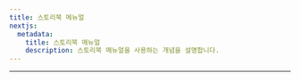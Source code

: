 ```yaml
---
title: 스토리북 메뉴얼
nextjs:
  metadata:
    title: 스토리북 메뉴얼
    description: 스토리북 메뉴얼을 사용하는 개념을 설명합니다.
---
```


<!-- - 아키텍쳐 설계 원칙을 준수해서 프론트 설계 방식을 기술합니다.
  next app 라우팅 방식을 예로 들어 설명합니다. -->

---

<!-- ## 1. 프론트 설계 원칙

### 1-1. Project SetUp

- 정의 : 한 클래스는 하나의 책임만 가져야 하며, 이를 변경하는 이유는 오직 하나여야 합니다. 즉, 하나의 클래스나 모듈은 하나의 기능만 담당해야 합니다.
- 이점 : 유지보수가 쉬워지고, 코드의 변경이 한 부분에만 영향을 미치도록 제한됩니다.

```js
// 나쁜 예: 하나의 클래스가 여러 책임을 가짐
class User {
  constructor(name, email) {
    this.name = name
    this.email = email
  }

  getUserInfo() {
    return `Name: ${this.name}, Email: ${this.email}`
  }

  saveToDatabase() {
    console.log('Saving user to database...')
  }
}
```

### 1-2. Folder Structure

- 정의 : 한 클래스는 하나의 책임만 가져야 하며, 이를 변경하는 이유는 오직 하나여야 합니다. 즉, 하나의 클래스나 모듈은 하나의 기능만 담당해야 합니다.
- 이점 : 유지보수가 쉬워지고, 코드의 변경이 한 부분에만 영향을 미치도록 제한됩니다.

```js
// 나쁜 예: 하나의 클래스가 여러 책임을 가짐
class User {
  constructor(name, email) {
    this.name = name
    this.email = email
  }

  getUserInfo() {
    return `Name: ${this.name}, Email: ${this.email}`
  }

  saveToDatabase() {
    console.log('Saving user to database...')
  }
}
```

### 1-3. Compnent Oraniztion

- 정의 : 한 클래스는 하나의 책임만 가져야 하며, 이를 변경하는 이유는 오직 하나여야 합니다. 즉, 하나의 클래스나 모듈은 하나의 기능만 담당해야 합니다.
- 이점 : 유지보수가 쉬워지고, 코드의 변경이 한 부분에만 영향을 미치도록 제한됩니다.

```js
// 나쁜 예: 하나의 클래스가 여러 책임을 가짐
class User {
  constructor(name, email) {
    this.name = name
    this.email = email
  }

  getUserInfo() {
    return `Name: ${this.name}, Email: ${this.email}`
  }

  saveToDatabase() {
    console.log('Saving user to database...')
  }
}
```

### 1-4. Styling

- 정의 : 한 클래스는 하나의 책임만 가져야 하며, 이를 변경하는 이유는 오직 하나여야 합니다. 즉, 하나의 클래스나 모듈은 하나의 기능만 담당해야 합니다.
- 이점 : 유지보수가 쉬워지고, 코드의 변경이 한 부분에만 영향을 미치도록 제한됩니다.

```js
// 나쁜 예: 하나의 클래스가 여러 책임을 가짐
class User {
  constructor(name, email) {
    this.name = name
    this.email = email
  }

  getUserInfo() {
    return `Name: ${this.name}, Email: ${this.email}`
  }

  saveToDatabase() {
    console.log('Saving user to database...')
  }
}
```

### 1-5. Data Fetching and APIs

- 정의 : 한 클래스는 하나의 책임만 가져야 하며, 이를 변경하는 이유는 오직 하나여야 합니다. 즉, 하나의 클래스나 모듈은 하나의 기능만 담당해야 합니다.
- 이점 : 유지보수가 쉬워지고, 코드의 변경이 한 부분에만 영향을 미치도록 제한됩니다.

```js
// 나쁜 예: 하나의 클래스가 여러 책임을 가짐
class User {
  constructor(name, email) {
    this.name = name
    this.email = email
  }

  getUserInfo() {
    return `Name: ${this.name}, Email: ${this.email}`
  }

  saveToDatabase() {
    console.log('Saving user to database...')
  }
}
```

### 1-6. State Management

- 정의 : 한 클래스는 하나의 책임만 가져야 하며, 이를 변경하는 이유는 오직 하나여야 합니다. 즉, 하나의 클래스나 모듈은 하나의 기능만 담당해야 합니다.
- 이점 : 유지보수가 쉬워지고, 코드의 변경이 한 부분에만 영향을 미치도록 제한됩니다.

```js
// 나쁜 예: 하나의 클래스가 여러 책임을 가짐
class User {
  constructor(name, email) {
    this.name = name
    this.email = email
  }

  getUserInfo() {
    return `Name: ${this.name}, Email: ${this.email}`
  }

  saveToDatabase() {
    console.log('Saving user to database...')
  }
}
```

### 1-7. Performance Optimization

- 정의 : 한 클래스는 하나의 책임만 가져야 하며, 이를 변경하는 이유는 오직 하나여야 합니다. 즉, 하나의 클래스나 모듈은 하나의 기능만 담당해야 합니다.
- 이점 : 유지보수가 쉬워지고, 코드의 변경이 한 부분에만 영향을 미치도록 제한됩니다.

```js
// 나쁜 예: 하나의 클래스가 여러 책임을 가짐
class User {
  constructor(name, email) {
    this.name = name
    this.email = email
  }

  getUserInfo() {
    return `Name: ${this.name}, Email: ${this.email}`
  }

  saveToDatabase() {
    console.log('Saving user to database...')
  }
}
```

### 1-8. Error Handling and Logging

- 정의 : 한 클래스는 하나의 책임만 가져야 하며, 이를 변경하는 이유는 오직 하나여야 합니다. 즉, 하나의 클래스나 모듈은 하나의 기능만 담당해야 합니다.
- 이점 : 유지보수가 쉬워지고, 코드의 변경이 한 부분에만 영향을 미치도록 제한됩니다.

```js
// 나쁜 예: 하나의 클래스가 여러 책임을 가짐
class User {
  constructor(name, email) {
    this.name = name
    this.email = email
  }

  getUserInfo() {
    return `Name: ${this.name}, Email: ${this.email}`
  }

  saveToDatabase() {
    console.log('Saving user to database...')
  }
}
```

### 1-9. Testing and CI/CD

- 정의 : 한 클래스는 하나의 책임만 가져야 하며, 이를 변경하는 이유는 오직 하나여야 합니다. 즉, 하나의 클래스나 모듈은 하나의 기능만 담당해야 합니다.
- 이점 : 유지보수가 쉬워지고, 코드의 변경이 한 부분에만 영향을 미치도록 제한됩니다.

```js
// 나쁜 예: 하나의 클래스가 여러 책임을 가짐
class User {
  constructor(name, email) {
    this.name = name
    this.email = email
  }

  getUserInfo() {
    return `Name: ${this.name}, Email: ${this.email}`
  }

  saveToDatabase() {
    console.log('Saving user to database...')
  }
}
```

### 1-10. Deployment and Hosting

- 정의 : 한 클래스는 하나의 책임만 가져야 하며, 이를 변경하는 이유는 오직 하나여야 합니다. 즉, 하나의 클래스나 모듈은 하나의 기능만 담당해야 합니다.
- 이점 : 유지보수가 쉬워지고, 코드의 변경이 한 부분에만 영향을 미치도록 제한됩니다.

```js
// 나쁜 예: 하나의 클래스가 여러 책임을 가짐
class User {
  constructor(name, email) {
    this.name = name
    this.email = email
  }

  getUserInfo() {
    return `Name: ${this.name}, Email: ${this.email}`
  }

  saveToDatabase() {
    console.log('Saving user to database...')
  }
}
```

### 1-11. Best Practices

- 정의 : 한 클래스는 하나의 책임만 가져야 하며, 이를 변경하는 이유는 오직 하나여야 합니다. 즉, 하나의 클래스나 모듈은 하나의 기능만 담당해야 합니다.
- 이점 : 유지보수가 쉬워지고, 코드의 변경이 한 부분에만 영향을 미치도록 제한됩니다.

```js
// 나쁜 예: 하나의 클래스가 여러 책임을 가짐
class User {
  constructor(name, email) {
    this.name = name
    this.email = email
  }

  getUserInfo() {
    return `Name: ${this.name}, Email: ${this.email}`
  }

  saveToDatabase() {
    console.log('Saving user to database...')
  }
}
```

## 2. 공통 컴포넌트 설계 원칙

## 3. 스토리북 사용 메뉴얼 -->
